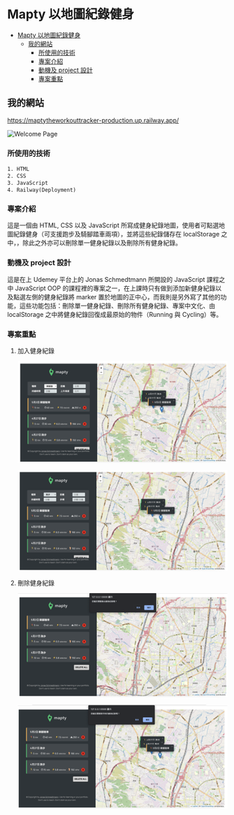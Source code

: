 # Mapty 以地圖紀錄健身

- [Mapty 以地圖紀錄健身](#mapty-以地圖紀錄健身)
  - [我的網站](#我的網站)
    - [所使用的技術](#所使用的技術)
    - [專案介紹](#專案介紹)
    - [動機及 project 設計](#動機及-project-設計)
    - [專案重點](#專案重點)

## 我的網站

<https://maptytheworkouttracker-production.up.railway.app/>

![Welcome Page](pics/welcomePage.png 'Welcome Page')

### 所使用的技術

    1. HTML
    2. CSS
    3. JavaScript
    4. Railway(Deployment)

### 專案介紹

這是一個由 HTML, CSS 以及 JavaScript 所寫成健身紀錄地圖，使用者可點選地圖紀錄健身（可支援跑步及騎腳踏車兩項），並將這些紀錄儲存在 localStorage 之中，，除此之外亦可以刪除單一健身紀錄以及刪除所有健身紀錄。

### 動機及 project 設計

這是在上 Udemey 平台上的 Jonas Schmedtmann 所開設的 JavaScript 課程之中 JavaScript OOP 的課程裡的專案之一，在上課時只有做到添加新健身紀錄以及點選左側的健身紀錄將 marker 置於地圖的正中心，而我則是另外寫了其他的功能，這些功能包括：刪除單一健身紀錄、刪除所有健身紀錄、專案中文化、由 localStorage 之中將健身紀錄回復成最原始的物件（Running 與 Cycling）等。

### 專案重點

1. 加入健身紀錄

   ![跑步](for_readme/running.png '使用者登入')

   ![騎腳踏車](for_readme/cycling.png '使用者註冊')

2. 刪除健身紀錄

   ![刪除單一健身紀錄](for_readme/delete_this.png '刪除單一健身紀錄')

   ![刪除所有健身紀錄](for_readme/delete_all.png '刪除所有健身紀錄')
